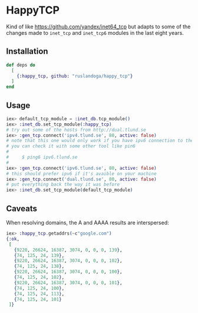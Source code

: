 # HappyTCP

Kind of like https://github.com/yandex/inet64_tcp but adapts to some of the changes made to `inet_tcp` and `inet_tcp6` modules in the last eight years.

## Installation

```elixir
def deps do
  [
    {:happy_tcp, github: "ruslandoga/happy_tcp"}
  ]
end
```

## Usage

```elixir
iex> default_tcp_module = :inet_db.tcp_module()
iex> :inet_db.set_tcp_module(:happy_tcp)
# try out some of the hosts from http://dual.tlund.se
iex> :gen_tcp.connect('ipv4.tlund.se', 80, active: false)
# note that this one would only work if you have ipv6 connection to the internet
# you can check it with some other tool like pin6
#
#     $ ping6 ipv6.tlund.se
#
iex> :gen_tcp.connect('ipv6.tlund.se', 80, active: false)
# this should prefer ipv6 if it's avaible on your machine
iex> :gen_tcp.connect('dual.tlund.se', 80, active: false)
# put everything back the way it was before
iex> :inet_db.set_tcp_module(default_tcp_module)
```

## Caveats

When resolving domains, the A and AAAA results are interspersed:

```elixir
iex> :happy_tcp.getaddrs(~c"google.com")
{:ok,
 [
   {9220, 26624, 16387, 3074, 0, 0, 0, 139},
   {74, 125, 24, 139},
   {9220, 26624, 16387, 3074, 0, 0, 0, 102},
   {74, 125, 24, 138},
   {9220, 26624, 16387, 3074, 0, 0, 0, 100},
   {74, 125, 24, 102},
   {9220, 26624, 16387, 3074, 0, 0, 0, 101},
   {74, 125, 24, 100},
   {74, 125, 24, 113},
   {74, 125, 24, 101}
 ]}
```
